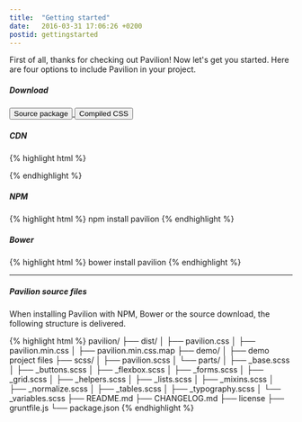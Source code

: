 ```yaml
---
title:  "Getting started"
date:   2016-03-31 17:06:26 +0200
postid: gettingstarted
---
```


First of all, thanks for checking out Pavilion! Now let's get you started. Here are four options to include Pavilion in your project.

##### Download

<a href="https://github.com/getpavilion/pavilion/archive/master.zip" rel="nofollow">
    <button class="button-default">Source package</button>
</a>
<a href="https://raw.githubusercontent.com/getpavilion/pavilion/master/dist/pavilion.min.css" rel="nofollow" download>
    <button class="button-default">Compiled CSS</button>
</a>



##### CDN
{% highlight html %}
<!-- pavilion.min.css -->
<link rel="stylesheet" href="https://cdn.jsdelivr.net/pavilion/latest/pavilion.min.css">
{% endhighlight %}



##### NPM
{% highlight html %}
npm install pavilion
{% endhighlight %}



##### Bower
{% highlight html %}
bower install pavilion
{% endhighlight %}

* * *

##### Pavilion source files
When installing Pavilion with NPM, Bower or the source download, the following structure is delivered.

{% highlight html %}
pavilion/
├── dist/
│   ├── pavilion.css
│   ├── pavilion.min.css
│   ├── pavilion.min.css.map
├── demo/
│   ├── demo project files
├── scss/
│   ├── pavilion.scss
│   └── parts/
│       ├── _base.scss
│       ├── _buttons.scss
│       ├── _flexbox.scss
│       ├── _forms.scss
│       ├── _grid.scss
│       ├── _helpers.scss
│       ├── _lists.scss
│       ├── _mixins.scss
│       ├── _normalize.scss
│       ├── _tables.scss
│       ├── _typography.scss
│       └── _variables.scss
├── README.md
├── CHANGELOG.md
├── license
├── gruntfile.js
└── package.json
{% endhighlight %}



